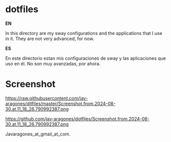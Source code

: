 # dotfiles

<b>  EN</b>

In this directory are my sway configurations and the applications that I use in it.
They are not very advanced, for now.

<b>  ES </b>

En este directorio estan mis configuraciones de sway y las aplicaciones que uso en él.
No son muy avanzadas, por ahora.

# Screenshot


https://raw.githubusercontent.com/jav-aragones/ditfiles/master/Screenshot.from.2024-08-30.at.11_18_26.790992387.png


https://github.com/jav-aragones/dotfiles/Screenshot.from.2024-08-30.at.11_18_26.790992387.png


Javaragones_at_gmail_at_com.
